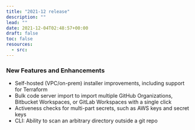 ```yaml
---
title: "2021-12 release"
description: ""
lead: ""
date: 2021-12-04T02:48:57+00:00
draft: false
toc: false
resources:
  - src:
---
```


### New Features and Enhancements

- Self-hosted (VPC/on-prem) installer improvements, including support for Terraform
- Bulk code server import to import multiple GitHub Organizations, Bitbucket Workspaces, or GitLab Workspaces with a single click
- Activeness checks for multi-part secrets, such as AWS keys and secret keys
- CLI: Ability to scan an arbitrary directory outside a git repo
